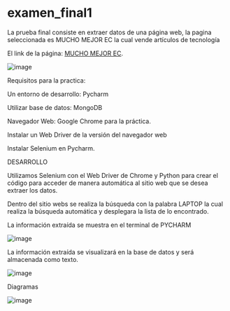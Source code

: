 # examen_final1
La prueba final consiste en extraer datos de una página web, la pagina seleccionada es MUCHO MEJOR EC la cual vende artículos de tecnología

El link de la página: [MUCHO MEJOR EC](https://www.muchomejorec.com/).

![image](https://github.com/davidona87/examen_final1/assets/140219605/f0454424-3cf1-4a61-8157-f2654683d36b)


Requisitos para la practica:

Un entorno de desarrollo: Pycharm

Utilizar base de datos: MongoDB

Navegador Web: Google Chrome para la práctica.

Instalar un Web Driver de la versión del navegador web

Instalar Selenium en Pycharm.

DESARROLLO

Utilizamos Selenium con el Web Driver de Chrome y Python para crear el código para acceder de manera automática al sitio web que se desea extraer los datos.

Dentro del sitio webs se realiza la búsqueda con la palabra LAPTOP la cual realiza la búsqueda automática y desplegara la lista de lo encontrado.

La información extraída se muestra en el terminal de PYCHARM 

![image](https://github.com/davidona87/examen_final1/assets/140219605/2a81b81f-fc77-40ee-8880-7171453cb0ec)


La información extraída se visualizará en la base de datos y será almacenada como texto.

![image](https://github.com/davidona87/examen_final1/assets/140219605/71df7752-d035-4868-b7e4-d68abf87d329)

Diagramas

![image](https://github.com/davidona87/examen_final1/assets/140219605/efff0d67-aa66-4187-8dc5-0bc402d6de1c)


